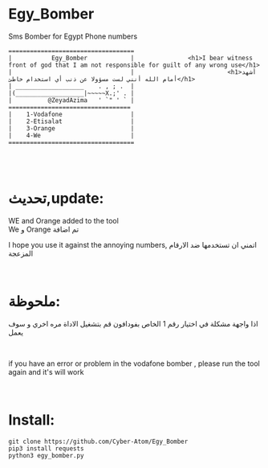 # Egy_Bomber
Sms Bomber for Egypt Phone numbers
```
===================================
|           Egy_Bomber            |               <h1>I bear witness  front of god that I am not responsible for guilt of any wrong use</h1>
|                                 |                          <h1>أشهد أمام الله أنني لست مسؤولا عن ذنب أي استخدام خاطئ</h1>
| ___________________    . , ; .  | 
|(___________________|~~~~~X.;' . |
|          @ZeyadAzima   ' `" ' ` |       
==================================
|    1-Vodafone                   |
|    2-Etisalat                   |
|    3-Orange                     |
|    4-We                         |
===================================
```
<br>
<br>
<h1>تحديث,update:</h1>
WE and Orange added to the tool
<br>
We و Orange تم اضافة
<br>
<p>I hope you use it against the annoying numbers,
  اتمني ان تستخدمها ضد الارقام المزعجة
  </p>
<br>
<h1>ملحوظة:</h1>
<p> اذا واجهة مشكلة في اختيار رقم 1 الخاص بفودافون قم بتشغيل الاداة مره اخري و سوف يعمل</p>
<br>
<p>if you have an error or problem in the vodafone bomber , please run the tool again and it's will work</p>
<br>

# Install:

```
git clone https://github.com/Cyber-Atom/Egy_Bomber
pip3 install requests
python3 egy_bomber.py
```
